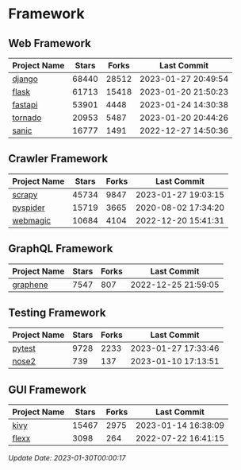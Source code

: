# Framework

## Web Framework
| Project Name | Stars | Forks | Last Commit |
| ------------ | ----- | ----- | ----------- |
| [django](https://github.com/django/django) | 68440 | 28512 | 2023-01-27 20:49:54 |
| [flask](https://github.com/pallets/flask) | 61713 | 15418 | 2023-01-20 21:50:23 |
| [fastapi](https://github.com/tiangolo/fastapi) | 53901 | 4448 | 2023-01-24 14:30:38 |
| [tornado](https://github.com/tornadoweb/tornado) | 20953 | 5487 | 2023-01-20 20:44:26 |
| [sanic](https://github.com/sanic-org/sanic) | 16777 | 1491 | 2022-12-27 14:50:36 |

## Crawler Framework
| Project Name | Stars | Forks | Last Commit |
| ------------ | ----- | ----- | ----------- |
| [scrapy](https://github.com/scrapy/scrapy) | 45734 | 9847 | 2023-01-27 19:03:15 |
| [pyspider](https://github.com/binux/pyspider) | 15719 | 3665 | 2020-08-02 17:34:20 |
| [webmagic](https://github.com/code4craft/webmagic) | 10684 | 4104 | 2022-12-20 15:41:31 |

## GraphQL Framework
| Project Name | Stars | Forks | Last Commit |
| ------------ | ----- | ----- | ----------- |
| [graphene](https://github.com/graphql-python/graphene) | 7547 | 807 | 2022-12-25 21:59:05 |

## Testing Framework
| Project Name | Stars | Forks | Last Commit |
| ------------ | ----- | ----- | ----------- |
| [pytest](https://github.com/pytest-dev/pytest) | 9728 | 2233 | 2023-01-27 17:33:46 |
| [nose2](https://github.com/nose-devs/nose2) | 739 | 137 | 2023-01-10 17:13:51 |

## GUI Framework
| Project Name | Stars | Forks | Last Commit |
| ------------ | ----- | ----- | ----------- |
| [kivy](https://github.com/kivy/kivy) | 15467 | 2975 | 2023-01-14 16:38:09 |
| [flexx](https://github.com/flexxui/flexx) | 3098 | 264 | 2022-07-22 16:41:15 |

*Update Date: 2023-01-30T00:00:17*